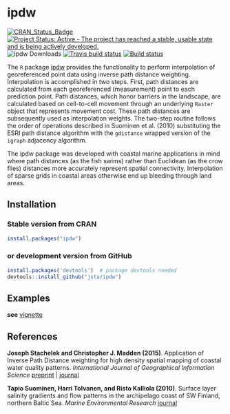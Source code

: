 
# ipdw

[![CRAN\_Status\_Badge](https://www.r-pkg.org/badges/version/ipdw)](https://cran.r-project.org/package=ipdw)
[![Project Status: Active - The project has reached a stable, usable
state and is being actively
developed.](https://www.repostatus.org/badges/latest/active.svg)](https://www.repostatus.org/#active)
![ipdw Downloads](https://cranlogs.r-pkg.org/badges/ipdw) [![Travis
build
status](https://travis-ci.org/jsta/ipdw.svg?branch=master)](https://travis-ci.org/jsta/ipdw)
[![Build
status](https://ci.appveyor.com/api/projects/status/5vb8krkx50r1qhbp?svg=true)](https://ci.appveyor.com/project/jsta/ipdw)

The `R` package
[ipdw](https://jsta.github.io/public/stachmadden2015am.pdf) provides the
functionality to perform interpolation of georeferenced point data using
inverse path distance weighting. Interpolation is accomplished in two
steps. First, path distances are calculated from each georeferenced
(measurement) point to each prediction point. Path distances, which
honor barriers in the landscape, are calculated based on cell-to-cell
movement through an underlying `Raster` object that represents movement
cost. These path distances are subsequently used as interpolation
weights. The two-step routine follows the order of operations described
in Suominen et al. (2010) substituting the ESRI path distance algorithm
with the `gdistance` wrapped version of the `igraph` adjacency
algorithm.

The ipdw package was developed with coastal marine applications in mind
where path distances (as the fish swims) rather than Euclidean (as the
crow flies) distances more accurately represent spatial connectivity.
Interpolation of sparse grids in coastal areas otherwise end up bleeding
through land areas.

## Installation

### Stable version from CRAN

``` r
install.packages("ipdw")
```

### or development version from GitHub

``` r
install.packages('devtools')  # package devtools needed
devtools::install_github("jsta/ipdw")
```

## Examples

**see** [vignette](https://jsta.github.com/ipdw/articles)

## References

**Joseph Stachelek and Christopher J. Madden (2015)**. Application of
Inverse Path Distance weighting for high density spatial mapping of
coastal water quality patterns. *International Journal of Geographical
Information Science*
[preprint](https://jsta.github.io/public/stachmadden2015am.pdf) |
[journal](https://dx.doi.org/10.1080/13658816.2015.1018833)

**Tapio Suominen, Harri Tolvanen, and Risto Kalliola (2010)**. Surface
layer salinity gradients and flow patterns in the archipelago coast of
SW Finland, northern Baltic Sea. *Marine Environmental Research*
[journal](https://dx.doi.org/10.1016/j.marenvres.2009.10.009)
